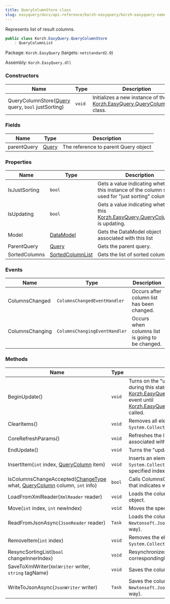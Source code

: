 ```yaml
---
title: QueryColumnStore class
slug: easyquery/docs/api-reference/korzh-easyquery/korzh-easyquery-namespace/querycolumnstore-class
---
```



Represents list of result columns.
```csharp
public class Korzh.EasyQuery.QueryColumnStore
    : QueryColumnList

```
Package: `Korzh.EasyQuery` (targets: `netstandard2.0`)

Assembly: `Korzh.EasyQuery.dll`

### Constructors

| Name | Type | Description | 
| --- | --- | --- | 
| QueryColumnStore([Query](/api-reference/korzh-easyquery/korzh-easyquery-namespace/query-class) query, `bool` justSorting) | `void` | Initializes a new instance of the [Korzh.EasyQuery.QueryColumnStore](/api-reference/korzh-easyquery/korzh-easyquery-namespace/querycolumnstore-class) class. | 


### Fields

| Name | Type | Description | 
| --- | --- | --- | 
| parentQuery | [Query](/api-reference/korzh-easyquery/korzh-easyquery-namespace/query-class) | The reference to parent Query object | 


### Properties

| Name | Type | Description | 
| --- | --- | --- | 
| IsJustSorting | `bool` | Gets a value indicating whether this instance of the column store is used for "just sorting" columns. | 
| IsUpdating | `bool` | Gets a value indicating whether this [Korzh.EasyQuery.QueryColumnList](/api-reference/korzh-easyquery/korzh-easyquery-namespace/querycolumnlist-class) is updating. | 
| Model | [DataModel](/api-reference/korzh-easyquery/korzh-easyquery-namespace/datamodel-class) | Gets the DataModel object associated with this list | 
| ParentQuery | [Query](/api-reference/korzh-easyquery/korzh-easyquery-namespace/query-class) | Gets the parent query. | 
| SortedColumns | [SortedColumnList](/api-reference/korzh-easyquery/korzh-easyquery-namespace/sortedcolumnlist-class) | Gets the list of sorted columns. | 


### Events

| Name | Type | Description | 
| --- | --- | --- | 
| ColumnsChanged | `ColumnsChangedEventHandler` | Occurs after column list has been changed. | 
| ColumnsChanging | `ColumnsChangingEventHandler` | Occurs when columns list is going to be changed. | 


### Methods

| Name | Type | Description | 
| --- | --- | --- | 
| BeginUpdate() | `void` | Turns on the "updating" state.  Any changes occured during this state will not initiate [Korzh.EasyQuery.QueryColumnStore.ColumnsChanged](/api-reference/korzh-easyquery/korzh-easyquery-namespace/querycolumnstore-class) event  until [Korzh.EasyQuery.QueryColumnStore.EndUpdate](/api-reference/korzh-easyquery/korzh-easyquery-namespace/querycolumnstore-class) is called. | 
| ClearItems() | `void` | Removes all elements from the `System.Collections.ObjectModel.Collection'1`. | 
| CoreRefreshParams() | `void` | Refreshes the list of query parameters by parameters associated with attributes used in query columns . | 
| EndUpdate() | `void` | Turns the "updating" state off. | 
| InsertItem(`int` index, [QueryColumn](/api-reference/korzh-easyquery/korzh-easyquery-namespace/querycolumn-class) item) | `void` | Inserts an element into the `System.Collections.ObjectModel.Collection'1` at the specified index. | 
| IsColumnsChangeAccepted([ChangeType](/api-reference/korzh-easyquery/korzh-easyquery-namespace/changetype-enum) what, [QueryColumn](/api-reference/korzh-easyquery/korzh-easyquery-namespace/querycolumn-class) column, `int` info) | `bool` | Calls ColumnsChanging event and return boolean value that indicates whether the change is accepted. | 
| LoadFromXmlReader(`XmlReader` reader) | `void` | Loads the column list using `System.Xml.XmlReader` object. | 
| Move(`int` index, `int` newIndex) | `void` | Moves the specified index of the current. | 
| ReadFromJsonAsync(`JsonReader` reader) | `Task` | Loads the column list using `Newtonsoft.Json.JsonReader` object (asynchronous way). | 
| RemoveItem(`int` index) | `void` | Removes the element at the specified index of the `System.Collections.ObjectModel.Collection'1`. | 
| ResyncSortingList(`bool` changeInnerIndex) | `void` | Resynchronizes the sorting list of columns correspondingly to their order. | 
| SaveToXmlWriter(`XmlWriter` writer, `string` tagName) | `void` | Saves the column list to XML. | 
| WriteToJsonAsync(`JsonWriter` writer) | `Task` | Saves the column list using `Newtonsoft.Json.JsonWriter` object (asynchronous way). |